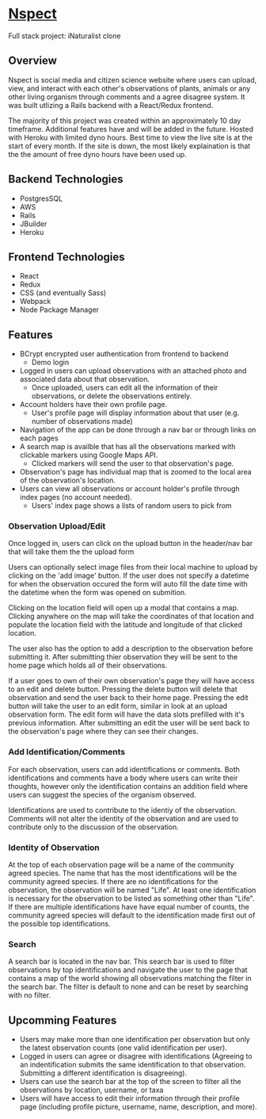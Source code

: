 # [Nspect](https://n-spect.herokuapp.com/#/)

Full stack project: iNaturalist clone

## Overview

Nspect is social media and citizen science website where users can upload, view, and interact with each other's observations of plants, animals or any other living organism through comments and a agree disagree system. It was built utlizing a Rails backend with a React/Redux frontend.

The majority of this project was created within an approximately 10 day timeframe.
Additional features have and will be added in the future.
Hosted with Heroku with limited dyno hours. Best time to view the live site is at the start of every month.
If the site is down, the most likely explaination is that the the amount of free dyno hours have been used up. 

## Backend Technologies

- PostgresSQL
- AWS
- Rails
- JBuilder
- Heroku

## Frontend Technologies

- React
- Redux
- CSS (and eventually Sass)
- Webpack
- Node Package Manager

## Features

- BCrypt encrypted user authentication from frontend to backend
  - Demo login
- Logged in users can upload observations with an attached photo and associated data about that observation.
  - Once uploaded, users can edit all the information of their observations, or delete the observations entirely.
- Account holders have their own profile page.
  - User's profile page will display information about that user (e.g. number of observations made)
- Navigation of the app can be done through a nav bar or through links on each pages
- A search map is availble that has all the observations marked with clickable markers using Google Maps API.
  - Clicked markers will send the user to that observation's page.
- Observation's page has individual map that is zoomed to the local area of the observation's location.
- Users can view all observations or account holder's profile through index pages (no account needed).
  - Users' index page shows a lists of random users to pick from

### Observation Upload/Edit

Once logged in, users can click on the upload button in the header/nav bar that will take them the the upload form

<!-- add img of the form here -->

Users can optionally select image files from their local machine to upload by clicking on the 'add image' button. If the user does not specify a datetime for when the observation occured the form will auto fill the date time with the datetime when the form was opened on submition.

Clicking on the location field will open up a modal that contains a map. Clicking anywhere on the map will take the coordinates of that location and populate the location field with the latitude and longitude of that clicked location. 

The user also has the option to add a description to the observation before submitting it. After submitting thier observation they will be sent to the home page which holds all of their observations.

If a user goes to own of their own observation's page they will have access to an edit and delete button. Pressing the delete button will delete that observation and send the user back to their home page. Pressing the edit button will take the user to an edit form, similar in look at an upload observation form. The edit form will have the data slots prefilled with it's previous information. After submitting an edit the user will be sent back to the observation's page where they can see their changes.

### Add Identification/Comments

For each observation, users can add identifications or comments. Both identifications and comments have a body where users can write their thoughts, however only the identification contains an addition field where users can suggest the species of the organism observed.

Identifications are used to contribute to the identiy of the observation. Comments will not alter the identity of the observation and are used to contribute only to the discussion of the observation. 

### Identity of Observation

At the top of each observation page will be a name of the community agreed species. The name that has the most identifications will be the community agreed species. If there are no identifications for the observation, the observation will be named "Life". At least one identification is necessary for the observation to be listed as something other than "Life". If there are multiple identifications have have equal number of counts, the community agreed species will default to the identification made first out of the possible top identifications.

### Search

A search bar is located in the nav bar. This search bar is used to filter observations by top identifications and navigate the user to the page that contains a map of the world showing all observations matching the filter in the search bar. The filter is default to none and can be reset by searching with no filter.

## Upcomming Features

- Users may make more than one identification per observation but only the latest observation counts (one valid identification per user).
- Logged in users can agree or disagree with identifications (Agreeing to an indentification submits the same identification to that observation. Submitting a different identification is disagreeing).
- Users can use the search bar at the top of the screen to filter all the observations by location, username, or taxa
- Users will have access to edit their information through their profile page (including profile picture, username, name, description, and more).
